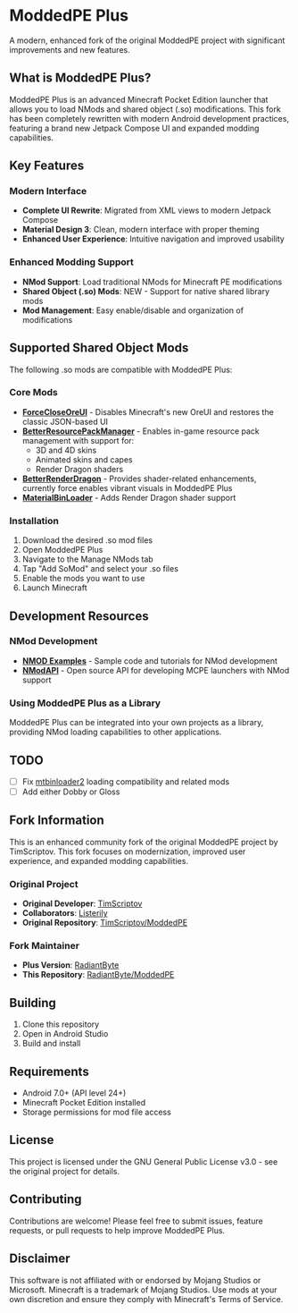 # ModdedPE Plus

A modern, enhanced fork of the original ModdedPE project with significant improvements and new features.

## What is ModdedPE Plus?

ModdedPE Plus is an advanced Minecraft Pocket Edition launcher that allows you to load NMods and shared object (.so) modifications. This fork has been completely rewritten with modern Android development practices, featuring a brand new Jetpack Compose UI and expanded modding capabilities.

## Key Features

### Modern Interface
- **Complete UI Rewrite**: Migrated from XML views to modern Jetpack Compose
- **Material Design 3**: Clean, modern interface with proper theming
- **Enhanced User Experience**: Intuitive navigation and improved usability

### Enhanced Modding Support
- **NMod Support**: Load traditional NMods for Minecraft PE modifications
- **Shared Object (.so) Mods**: NEW - Support for native shared library mods
- **Mod Management**: Easy enable/disable and organization of modifications

## Supported Shared Object Mods

The following .so mods are compatible with ModdedPE Plus:

### Core Mods
- **[ForceCloseOreUI](https://github.com/QYCottage/ForceCloseOreUI)** - Disables Minecraft's new OreUI and restores the classic JSON-based UI
- **[BetterResourcePackManager](https://github.com/QYCottage/BetterResourcePackManager-Release)** - Enables in-game resource pack management with support for:
  - 3D and 4D skins
  - Animated skins and capes
  - Render Dragon shaders
- **[BetterRenderDragon](https://github.com/QYCottage/BetterRenderDragon)** - Provides shader-related enhancements, currently force enables vibrant visuals in ModdedPE Plus
- **[MaterialBinLoader](https://github.com/ddf8196/MaterialBinLoader)** - Adds Render Dragon shader support

### Installation
1. Download the desired .so mod files
2. Open ModdedPE Plus
3. Navigate to the Manage NMods tab
4. Tap "Add SoMod" and select your .so files
5. Enable the mods you want to use
6. Launch Minecraft

## Development Resources

### NMod Development
- **[NMOD Examples](https://github.com/TimScriptov/NMOD-Examples)** - Sample code and tutorials for NMod development
- **[NModAPI](https://github.com/TimScriptov/NModAPI)** - Open source API for developing MCPE launchers with NMod support

### Using ModdedPE Plus as a Library
ModdedPE Plus can be integrated into your own projects as a library, providing NMod loading capabilities to other applications.

## TODO

- [ ] Fix [mtbinloader2](https://github.com/mcbegamerxx954/mtbinloader2) loading compatibility and related mods
- [ ] Add either Dobby or Gloss

## Fork Information

This is an enhanced community fork of the original ModdedPE project by TimScriptov. This fork focuses on modernization, improved user experience, and expanded modding capabilities.

### Original Project
- **Original Developer**: [TimScriptov](https://github.com/TimScriptov)
- **Collaborators**: [Listerily](https://github.com/listerily)
- **Original Repository**: [TimScriptov/ModdedPE](https://github.com/TimScriptov/ModdedPE)

### Fork Maintainer
- **Plus Version**: [RadiantByte](https://github.com/RadiantByte)
- **This Repository**: [RadiantByte/ModdedPE](https://github.com/RadiantByte/ModdedPE)

## Building

1. Clone this repository
2. Open in Android Studio
3. Build and install

## Requirements

- Android 7.0+ (API level 24+)
- Minecraft Pocket Edition installed
- Storage permissions for mod file access

## License

This project is licensed under the GNU General Public License v3.0 - see the original project for details.

## Contributing

Contributions are welcome! Please feel free to submit issues, feature requests, or pull requests to help improve ModdedPE Plus.

## Disclaimer

This software is not affiliated with or endorsed by Mojang Studios or Microsoft. Minecraft is a trademark of Mojang Studios. Use mods at your own discretion and ensure they comply with Minecraft's Terms of Service.
